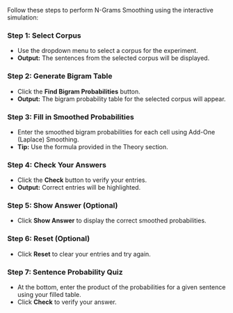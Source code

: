 Follow these steps to perform N-Grams Smoothing using the interactive simulation:

### Step 1: Select Corpus

- Use the dropdown menu to select a corpus for the experiment.
- **Output:** The sentences from the selected corpus will be displayed.

### Step 2: Generate Bigram Table

- Click the **Find Bigram Probabilities** button.
- **Output:** The bigram probability table for the selected corpus will appear.

### Step 3: Fill in Smoothed Probabilities

- Enter the smoothed bigram probabilities for each cell using Add-One (Laplace) Smoothing.
- **Tip:** Use the formula provided in the Theory section.

### Step 4: Check Your Answers

- Click the **Check** button to verify your entries.
- **Output:** Correct entries will be highlighted.

### Step 5: Show Answer (Optional)

- Click **Show Answer** to display the correct smoothed probabilities.

### Step 6: Reset (Optional)

- Click **Reset** to clear your entries and try again.

### Step 7: Sentence Probability Quiz

- At the bottom, enter the product of the probabilities for a given sentence using your filled table.
- Click **Check** to verify your answer.
